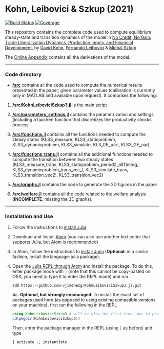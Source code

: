 # Kohn, Leibovici & Szkup (2021)

[![Build Status](https://travis-ci.com/vjimenezg/KohnLeiboviciSzkup3.jl.svg?branch=master)](https://travis-ci.com/vjimenezg/KohnLeiboviciSzkup3.jl)
[![Coverage](https://codecov.io/gh/vjimenezg/KohnLeiboviciSzkup3.jl/branch/master/graph/badge.svg)](https://codecov.io/gh/vjimenezg/KohnLeiboviciSzkup3.jl)

This repository contains the complete code used to compute equilibrium steady-state and transition dynamics of the model in [No Credit, No Gain: Trade Liberalization Dynamics, Production Inputs, and Financial Development](https://drive.google.com/file/d/1oDM3Ru-gkF8I4HTdgxnBAiA2BNXvwDfG/view?usp=sharing), by [David Kohn](https://sites.google.com/site/davidkohn16/home), [Fernando Leibovici](https://www.fernandoleibovici.com/) & [Michal Szkup](https://sites.google.com/view/michal-szkup).


The [Online Appendix](https://docs.google.com/viewer?a=v&pid=sites&srcid=ZGVmYXVsdGRvbWFpbnxkYXZpZGtvaG4xNnxneDo3OTBlOTc0ZTExM2VhZTc5) contains all the derivations of the model.


---
### Code directory

* **[/src](/src)** contains all the code used to compute the numerical results presented in the paper, given parameter values (calibration is currently only in MATLAB and available upon request). It comprises the following:

1. **[/src/KohnLeiboviciSzkup3.jl](/src/KohnLeiboviciSzkup3.jl)** is the main script

2. **[/src/parameters_settings.jl](/src/parameters_settings.jl)** contains the parametrization and settings (including a tauchen function that discretizes the productivity shocks process

3. **[/src/functions.jl](/src/functions.jl)** contains all the functions needed to compute the steady states (KLS3_measure, KLS3_staticproblem, KLS3_dynamicproblem, KLS3_simulate, KL3_GE_par!, KLS3_GE_par)

4. **[/src/functions_trans.jl](/src/functions_trans.jl)** contains all the additional functions needed to compute the transition between two steady states (KLS3_measure_trans, KLS3_staticproblem_period2_altTiming, KLS3_dynamicproblem_trans_vec_t, KLS3_simulate_trans, KLS3_transition_vec2!, KLS3_transition_vec2)

5. **[/src/graphs.jl](/src/graphs.jl)** contains the code to generate the 2D figures in the paper

6. **[/src/welfare.jl](/src/welfare.jl)** contains all the code related to the welfare analysis (**INCOMPLETE**, missing the 3D graphs).


---
### Installation and Use

1. Follow the instructions to [install Julia](https://docs.junolab.org/latest/man/installation/#.-Install-Julia)

2. Download and Install [Atom](https://atom.io/) (you can also use another text editor that supports Julia, but Atom is recommended)

3. In Atom, follow the instructions to [install Juno](https://docs.junolab.org/latest/man/installation/#.-Install-Juno) (**Optional:** in a similar fashion, install the language-julia package).

4. Open the [Julia REPL through Atom](https://docs.junolab.org/latest/man/basic_usage/) and install the package. To do this, enter package mode with `]` (note that this cannot be copy-pasted on OSX; you need to type it to enter the REPL mode) and run

    ```julia
    add https://github.com/vjimenezg/KohnLeiboviciSzkup3.jl.git
    ```

   4a. **Optional, but strongly encouraged**: To install the exact set of packages used here (as opposed to using existing compatible versions on your machine), first run the following in the REPL

      ```julia
      using KohnLeiboviciSzkup3 # will be slow the first time, due to precompilation
      cd(pkgdir(KohnLeiboviciSzkup3))
      ```
      Then, enter the package manager in the REPL (using `]` as before) and type
      ```julia
      ] activate .; instantiate
      ```
